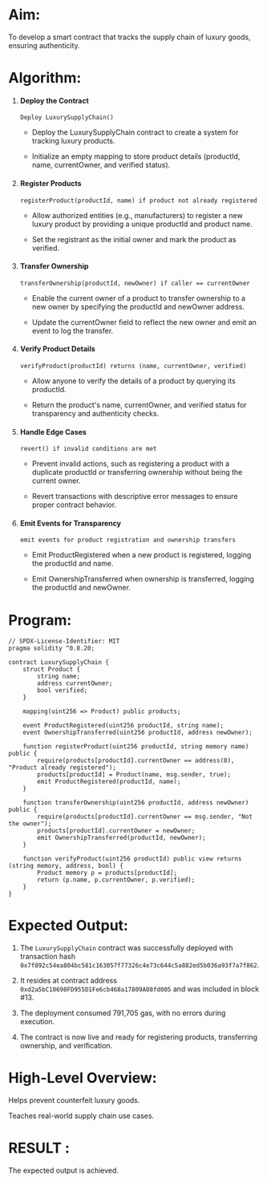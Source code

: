 # Aim:
To develop a smart contract that tracks the supply chain of luxury goods, ensuring authenticity.
# Algorithm:

1. #### Deploy the Contract

    ```
    Deploy LuxurySupplyChain()
    ```

    - Deploy the LuxurySupplyChain contract to 
    create a system for tracking luxury products.
   
   - Initialize an empty mapping to store product details (productId, name, currentOwner, and verified status).

2. #### Register Products

    ```
    registerProduct(productId, name) if product not already registered
    ```

   -  Allow authorized entities (e.g., manufacturers) to register a new luxury product by providing a unique productId and product name.

   - Set the registrant as the initial owner and mark the product as verified.


3. #### Transfer Ownership

    ```
    transferOwnership(productId, newOwner) if caller == currentOwner
    ```

    - Enable the current owner of a product to transfer ownership to a new owner by specifying the productId and newOwner address.
   
   - Update the currentOwner field to reflect the new owner and emit an event to log the transfer.


4. #### Verify Product Details

    ```
    verifyProduct(productId) returns (name, currentOwner, verified)
    ```

    - Allow anyone to verify the details of a product by querying its productId.
    
    - Return the product's name, currentOwner, and verified status for transparency and authenticity checks.

5. #### Handle Edge Cases
    
    ```
    revert() if invalid conditions are met
    ````

   -  Prevent invalid actions, such as registering a product with a duplicate productId or transferring ownership without being the current owner.
   
   - Revert transactions with descriptive error messages to ensure proper contract behavior.

6. #### Emit Events for Transparency

    ```
    emit events for product registration and ownership transfers
    ```

    - Emit ProductRegistered when a new product is registered, logging the productId and name.
   
   - Emit OwnershipTransferred when ownership is transferred, logging the productId and newOwner.

# Program:
```
// SPDX-License-Identifier: MIT
pragma solidity ^0.8.20;

contract LuxurySupplyChain {
    struct Product {
        string name;
        address currentOwner;
        bool verified;
    }

    mapping(uint256 => Product) public products;

    event ProductRegistered(uint256 productId, string name);
    event OwnershipTransferred(uint256 productId, address newOwner);

    function registerProduct(uint256 productId, string memory name) public {
        require(products[productId].currentOwner == address(0), "Product already registered");
        products[productId] = Product(name, msg.sender, true);
        emit ProductRegistered(productId, name);
    }

    function transferOwnership(uint256 productId, address newOwner) public {
        require(products[productId].currentOwner == msg.sender, "Not the owner");
        products[productId].currentOwner = newOwner;
        emit OwnershipTransferred(productId, newOwner);
    }

    function verifyProduct(uint256 productId) public view returns (string memory, address, bool) {
        Product memory p = products[productId];
        return (p.name, p.currentOwner, p.verified);
    }
}
```
# Expected Output:
1. The `LuxurySupplyChain` contract was successfully deployed with transaction hash `0x7f892c54ea804bc581c163057f77326c4e73c644c5a882ed5b036a93f7a7f862`.  

2. It resides at contract address `0xd2a5bC10698FD955D1Fe6cb468a17809A08fd005` and was included in block #13.

3. The deployment consumed 791,705 gas, with no errors during execution.

4. The contract is now live and ready for registering products, transferring ownership, and verification.


# High-Level Overview:
Helps prevent counterfeit luxury goods.


Teaches real-world supply chain use cases.

# RESULT : 
The expected output is achieved.
